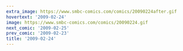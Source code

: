 ```yaml
---
extra_image: https://www.smbc-comics.com/comics/20090224after.gif
hovertext: '2009-02-24'
image: https://www.smbc-comics.com/comics/20090224.gif
next_comic: '2009-02-25'
prev_comic: '2009-02-23'
title: '2009-02-24'
---
```


